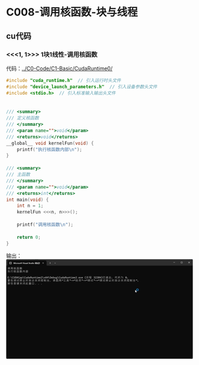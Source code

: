 # C008-调用核函数-块与线程

## cu代码

### <<<1, 1>>> 1块1线性-调用核函数

代码：[../C0-Code/C1-Basic/CudaRuntime0/](../C0-Code/C1-Basic//CudaRuntime0/) 

```cpp
#include "cuda_runtime.h"  // 引入运行时头文件
#include "device_launch_parameters.h"  // 引入设备参数头文件
#include <stdio.h>  // 引入标准输入输出头文件


/// <summary>
/// 定义核函数
/// </summary>
/// <param name="">void</param>
/// <returns>void</returns>
__global__ void kernelFun(void) {
	printf("执行核函数内部\n");
}

/// <summary>
/// 主函数
/// </summary>
/// <param name="">void</param>
/// <returns>int</returns>
int main(void) {
	int n = 1;
	kernelFun <<<n, n>>>();

	printf("调用核函数\n");

	return 0;
}
```

输出：
![alt text](image.png)